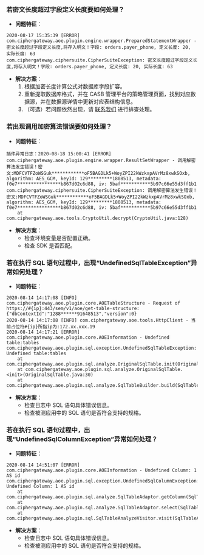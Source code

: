 
### 若密文长度超过字段定义长度要如何处理？

- **问题特征**：
```
2020-08-17 15:35:39 [ERROR] com.ciphergateway.aoe.plugin.engine.wrapper.PreparedStatementWrapper - 密文长度超过字段定义长度,将存入明文！字段: orders.payer_phone, 定义长度: 20, 实际长度: 63
com.ciphergateway.ciphersuite.CipherSuiteException: 密文长度超过字段定义长度,将存入明文！字段: orders.payer_phone, 定义长度: 20, 实际长度: 63
```
- **解决方案**：
	1. 根据加密长度计算公式对数据库字段扩容。
	2. 重新提取数据库格式，并在 CASB 管理平台的策略管理页面，找到对应数据源，并在数据源详情中更新对应表结构信息。
	3. （可选）若问题依然出现，请 [联系我们](https://cloud.tencent.com/act/event/connect-service) 进行排查处理。


### 若出现调用加密算法错误要如何处理？

- **问题特征**：
```
插件异常日志：2020-08-18 15:00:41 [ERROR] com.ciphergateway.aoe.plugin.engine.wrapper.ResultSetWrapper - 调用解密算法发生错误！密文:MDFCVTFZoWSGuk************oF5BAGDLk5+WoyZPI22kWzkxpAVrMz8xwkSOxb, algorithm: AES_GCM, keyId: 129*********1808513, metadata: f0e7****************b867d02c6d88, iv: 5baf***********5b97c66e55d3ff1b1
com.ciphergateway.ciphersuite.CipherSuiteException: 调用解密算法发生错误！密文:MDFCVTFZoWSGuk************oF5BAGDLk5+WoyZPI22kWzkxpAVrMz8xwkSOxb, algorithm: AES_GCM, keyId: 129*********1808513, metadata: f0e7****************b867d02c6d88, iv: 5baf***********5b97c66e55d3ff1b1
	at com.ciphergateway.aoe.tools.CryptoUtil.decrypt(CryptoUtil.java:128)
```
- **解决方案**：
	- 检查环境变量是否配置正确。
	- 检查 SDK 是否匹配。

### 若在执行 SQL 语句过程中，出现“UndefinedSqlTableException”异常如何处理？

- **问题特征**：
```
2020-08-14 14:17:08 [INFO] com.ciphergateway.aoe.plugin.core.AOETableStructure - Request of https://#{ip}:443/sem/v1/aoe/get-table-structure: {"dbContextId":"1288******91648513","version":0}
2020-08-14 14:17:08 [INFO] com.ciphergateway.aoe.tools.HttpClient - 当前占位符#{ip}所指ip为:172.xx.xxx.19
2020-08-14 14:17:21 [ERROR] com.ciphergateway.aoe.plugin.core.AOEInformation - Undefined table:tables
com.ciphergateway.aoe.plugin.sql.exception.UndefinedSqlTableException: Undefined table:tables
	at com.ciphergateway.aoe.plugin.sql.analyze.OriginalSqlTable.init(OriginalSqlTable.java:13)
	at com.ciphergateway.aoe.plugin.sql.analyze.OriginalSqlTable.<init>(OriginalSqlTable.java:30)
	at com.ciphergateway.aoe.plugin.sql.analyze.SqlTableBuilder.build(SqlTableBuilder.java:17)
```
- **解决方案**：
	- 检查日志中 SQL 语句具体错误信息。
	- 检查被测应用中的 SQL 语句是否符合支持的规格。

### 若在执行 SQL 语句过程中，出现“UndefinedSqlColumnException”异常如何处理？

- **问题特征**：
```
2020-08-14 14:51:07 [ERROR] com.ciphergateway.aoe.plugin.core.AOEInformation - Undefined Column: 1 AS id
com.ciphergateway.aoe.plugin.sql.exception.UndefinedSqlColumnException: Undefined Column: 1 AS id
	at com.ciphergateway.aoe.plugin.sql.analyze.SqlTableAdaptor.getColumn(SqlTableAdaptor.java:58)
	at com.ciphergateway.aoe.plugin.sql.analyze.SqlTableAdaptor.select(SqlTableAdaptor.java:130)
	at com.ciphergateway.aoe.plugin.sql.SqlTableAnalyzeVisitor.visit(SqlTableAnalyzeVisitor.java:125)
```
- **解决方案**：
	- 检查日志中 SQL 语句具体错误信息。
	- 检查被测应用中的 SQL 语句是否符合支持的规格。
